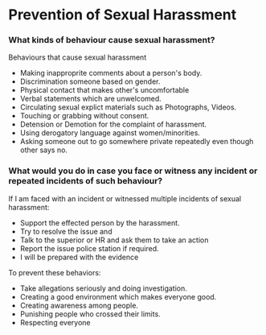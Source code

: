# Prevention of Sexual Harassment

###  What kinds of behaviour cause sexual harassment?

Behaviours that cause sexual harassment
* Making inapproprite comments about a person's body.
* Discrimination someone based on gender.
* Physical contact that makes other's uncomfortable
* Verbal statements which are unwelcomed.
* Circulating sexual explict materials such as Photographs, Videos.
* Touching or grabbing without consent.
* Detension or Demotion for the complaint of harassment.
* Using derogatory language against women/minorities.
* Asking someone out to go somewhere private repeatedly even though other says no.

### What would you do in case you face or witness any incident or repeated incidents of such behaviour?

If I am faced with an incident or witnessed multiple incidents of sexual harassment:
* Support the effected person by the harassment.
* Try to resolve the issue and
* Talk to the superior or HR and ask them to take an action
* Report the issue police station if required.
* I will be prepared with the evidence 

To prevent these behaviors:
* Take allegations seriously and doing investigation.
* Creating a good environment which makes everyone good.
* Creating awareness among people.
* Punishing people who crossed their limits.
* Respecting everyone


